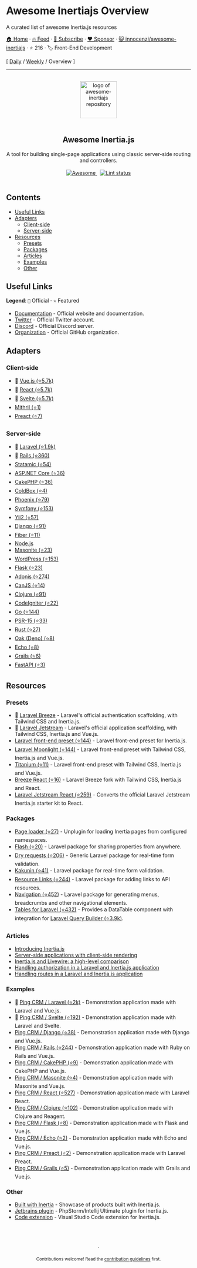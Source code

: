 # Awesome Inertiajs Overview

A curated list of awesome Inertia.js resources

[🏠 Home](/README.md) · [🔥 Feed](https://www.trackawesomelist.com/innocenzi/awesome-inertiajs/rss.xml) · [📮 Subscribe](https://trackawesomelist.us17.list-manage.com/subscribe?u=d2f0117aa829c83a63ec63c2f&id=36a103854c) · [❤️  Sponsor](https://github.com/sponsors/theowenyoung) · [😺 innocenzi/awesome-inertiajs](https://github.com/innocenzi/awesome-inertiajs) · ⭐ 216 · 🏷️ Front-End Development

[ [Daily](/content/innocenzi/awesome-inertiajs/README.md) / [Weekly](/content/innocenzi/awesome-inertiajs/week/README.md) / Overview ]

---

<!--lint disable awesome-heading awesome-git-repo-age awesome-github double-link-->

<p align="center">
  <br />
  <a href="https://inertiajs.com/">
    <img width="100" src="https://github.com/innocenzi/awesome-inertiajs/raw/main/./assets/logo.svg" alt="logo of awesome-inertiajs repository">
  </a>
  <br />
  <br />
</p>

<h2 align="center">Awesome Inertia.js</h2>

<p align="center">
  A tool for building single-page applications using classic server-side routing and controllers.
  <br />
  <br />
  <a href="https://github.com/sindresorhus/awesome">
    <img src="https://cdn.rawgit.com/sindresorhus/awesome/d7305f38d29fed78fa85652e3a63e154dd8e8829/media/badge.svg" alt="Awesome">
  </a>
  &nbsp;
  <a href="https://github.com/sindresorhus/awesome-lint">
    <img src="https://github.com/innocenzi/awesome-inertiajs/workflows/Lint/badge.svg" alt="Lint status">
  </a>
  <br />
  <br />
</p>

## Contents

*   [Useful Links](#useful-links)
*   [Adapters](#adapters)
    *   [Client-side](#client-side)
    *   [Server-side](#server-side)
*   [Resources](#resources)
    *   [Presets](#presets)
    *   [Packages](#packages)
    *   [Articles](#articles)
    *   [Examples](#examples)
    *   [Other](#other)

## Useful Links

**Legend**: `💜` Official · `⭐` Featured

*   [Documentation](http://inertiajs.com) - Official website and documentation.
*   [Twitter](https://twitter.com/inertiajs) - Official Twitter account.
*   [Discord](https://discord.gg/gwgxN8Y) - Official Discord server.
*   [Organization](https://github.com/inertiajs) - Official GitHub organization.

## Adapters

### Client-side

*   💜 [Vue.js (⭐5.7k)](https://github.com/inertiajs/inertia/tree/master/packages/inertia-vue)
*   💜 [React (⭐5.7k)](https://github.com/inertiajs/inertia/tree/master/packages/inertia-react)
*   💜 [Svelte (⭐5.7k)](https://github.com/inertiajs/inertia/tree/master/packages/inertia-svelte)
*   [Mithril (⭐1)](https://github.com/maicol07/inertia-mithril)
*   [Preact (⭐7)](https://github.com/jrson83/inertia-preact)

### Server-side

*   💜 [Laravel (⭐1.9k)](https://github.com/inertiajs/inertia-laravel)
*   💜 [Rails (⭐360)](https://github.com/inertiajs/inertia-rails)
*   [Statamic (⭐54)](https://github.com/hotmeteor/inertia-statamic)
*   [ASP.NET Core (⭐36)](https://github.com/kapi2289/InertiaCore)
*   [CakePHP (⭐36)](https://github.com/ishanvyas22/cakephp-inertiajs)
*   [ColdBox (⭐4)](https://github.com/elpete/cbInertia)
*   [Phoenix (⭐79)](https://github.com/devato/inertia_phoenix)
*   [Symfony (⭐153)](https://github.com/rompetomp/inertia-bundle)
*   [Yii2 (⭐57)](https://github.com/tbreuss/yii2-inertia)
*   [Django (⭐91)](https://github.com/zodman/inertia-django)
*   [Fiber (⭐11)](https://github.com/theArtechnology/fiber-inertia)
*   [Node.js](https://github.com/jordankaerim/inertia-node)
*   [Masonite (⭐23)](https://github.com/girardinsamuel/masonite-inertia)
*   [WordPress (⭐153)](https://github.com/boxybird/wordpress-inertia-plugin)
*   [Flask (⭐23)](https://github.com/j0ack/flask-inertia)
*   [Adonis (⭐274)](https://github.com/eidellev/inertiajs-adonisjs)
*   [CanJS (⭐14)](https://github.com/cherifGsoul/inertia-can)
*   [Clojure (⭐91)](https://github.com/prestancedesign/inertia-clojure)
*   [CodeIgniter (⭐22)](https://github.com/amiranagram/inertia-codeigniter-4)
*   [Go (⭐144)](https://github.com/petaki/inertia-go)
*   [PSR-15 (⭐33)](https://github.com/cherifGsoul/inertia-psr15)
*   [Rust (⭐27)](https://github.com/stuarth/inertia-rs)
*   [Oak (Deno) (⭐8)](https://github.com/jcs224/oak_inertia)
*   [Echo (⭐8)](https://github.com/kohkimakimoto/inertia-echo)
*   [Grails (⭐6)](https://github.com/matrei/grails-inertia-plugin)
*   [FastAPI (⭐3)](https://github.com/hxjo/fastapi-inertia)

## Resources

### Presets

*   💜 [Laravel Breeze](https://laravel.com/docs/8.x/starter-kits#breeze-and-inertia) - Laravel's official authentication scaffolding, with Tailwind CSS and Inertia.js.
*   💜 [Laravel Jetstream](https://jetstream.laravel.com/1.x/stacks/inertia.html) - Laravel's official application scaffolding, with Tailwind CSS, Inertia.js and Vue.js.
*   [Laravel front-end preset (⭐144)](https://github.com/laravel-frontend-presets/inertiajs) - Laravel front-end preset for Inertia.js.
*   [Laravel Moonlight (⭐144)](https://github.com/TitasGailius/laravel-moonlight) - Laravel front-end preset with Tailwind CSS, Inertia.js and Vue.js.
*   [Titanium (⭐11)](https://github.com/usetitanium/inertia) - Laravel front-end preset with Tailwind CSS, Inertia.js and Vue.js.
*   [Breeze React (⭐16)](https://github.com/lucky-media/breeze-react) - Laravel Breeze fork with Tailwind CSS, Inertia.js and React.
*   [Laravel Jetstream React (⭐259)](https://github.com/ozziexsh/laravel-jetstream-react) - Converts the official Laravel Jetstream Inertia.js starter kit to React.

### Packages

*   [Page loader (⭐27)](https://github.com/ycs77/inertia-plugin) - Unplugin for loading Inertia pages from configured namespaces.
*   [Flash (⭐20)](https://github.com/igerslike/inertia-flash) - Laravel package for sharing properties from anywhere.
*   [Dry requests (⭐206)](https://github.com/dive-be/laravel-dry-requests) - Generic Laravel package for real-time form validation.
*   [Kakunin (⭐41)](https://github.com/Juhlinus/kakunin) - Laravel package for real-time form validation.
*   [Resource Links (⭐244)](https://github.com/spatie/laravel-resource-links) - Laravel package for adding links to API resources.
*   [Navigation (⭐452)](https://github.com/spatie/laravel-navigation) - Laravel package for generating menus, breadcrumbs and other navigational elements.
*   [Tables for Laravel (⭐432)](https://github.com/protonemedia/inertiajs-tables-laravel-query-builder) - Provides a DataTable component with integration for [Laravel Query Builder (⭐3.9k)](https://github.com/spatie/laravel-query-builder).

### Articles

*   [Introducing Inertia.js](https://reinink.ca/articles/introducing-inertia-js)
*   [Server-side applications with client-side rendering](https://reinink.ca/articles/server-side-apps-with-client-side-rendering)
*   [Inertia.js and Livewire: a high-level comparison](https://sebastiandedeyne.com/inertia-js-and-livewire-a-high-level-comparison/)
*   [Handling authorization in a Laravel and Inertia.js application](https://sebastiandedeyne.com/handling-authorization-in-a-laravel-and-inertia-application/)
*   [Handling routes in a Laravel and Inertia.js application](https://sebastiandedeyne.com/handling-routes-in-a-laravel-inertia-application/)

### Examples

*   💜 [Ping CRM / Laravel (⭐2k)](https://github.com/inertiajs/pingcrm/) - Demonstration application made with Laravel and Vue.js.
*   💜 [Ping CRM / Svelte (⭐192)](https://github.com/inertiajs/pingcrm-svelte) - Demonstration application made with Laravel and Svelte.
*   [Ping CRM / Django (⭐38)](https://github.com/zodman/django-inertia-demo) - Demonstration application made with Django and Vue.js.
*   [Ping CRM / Rails (⭐244)](https://github.com/ledermann/pingcrm) - Demonstration application made with Ruby on Rails and Vue.js.
*   [Ping CRM / CakePHP (⭐9)](https://github.com/ishanvyas22/cakephp-pingcrm) - Demonstration application made with CakePHP and Vue.js.
*   [Ping CRM / Masonite (⭐4)](https://github.com/girardinsamuel/pingcrm-masonite) - Demonstration application made with Masonite and Vue.js.
*   [Ping CRM / React (⭐527)](https://github.com/Landish/pingcrm-react) - Demonstration application made with Laravel React.
*   [Ping CRM / Clojure (⭐102)](https://github.com/prestancedesign/pingcrm-clojure) - Demonstration application made with Clojure and Reagent.
*   [Ping CRM / Flask (⭐8)](https://github.com/j0ack/pingcrm-flask) - Demonstration application made with Flask and Vue.js.
*   [Ping CRM / Echo (⭐2)](https://github.com/kohkimakimoto/pingcrm-echo) - Demonstration application made with Echo and Vue.js.
*   [Ping CRM / Preact (⭐2)](https://github.com/jrson83/pingcrm-preact) - Demonstration application made with Laravel Preact.
*   [Ping CRM / Grails (⭐5)](https://github.com/matrei/pingcrm-grails) - Demonstration application made with Grails and Vue.js.

### Other

*   [Built with Inertia](https://builtwithinertia.com/) - Showcase of products built with Inertia.js.
*   [Jetbrains plugin](https://plugins.jetbrains.com/plugin/17435-inertia-js-support) - PhpStorm/Intellij Ultimate plugin for Inertia.js.
*   [Code extension](https://marketplace.visualstudio.com/items?itemName=nhedger.inertia) - Visual Studio Code extension for Inertia.js.

<p align="center">
  <br />
  <br />
  <br />
  ·
  <br />
  <br />
  <sub>Contributions welcome! Read the <a href=".github/CONTRIBUTING.md">contribution guidelines</a> first.</sub>
</p>

